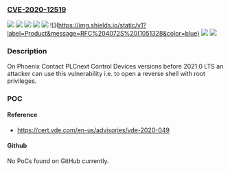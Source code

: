 ### [CVE-2020-12519](https://cve.mitre.org/cgi-bin/cvename.cgi?name=CVE-2020-12519)
![](https://img.shields.io/static/v1?label=Product&message=AXC%20F%201152%20(1151412)&color=blue)
![](https://img.shields.io/static/v1?label=Product&message=AXC%20F%202152%20(2404267)&color=blue)
![](https://img.shields.io/static/v1?label=Product&message=AXC%20F%202152%20Starterkit%20(1046568)&color=blue)
![](https://img.shields.io/static/v1?label=Product&message=AXC%20F%203152%20(1069208)&color=blue)
![](https://img.shields.io/static/v1?label=Product&message=PLCnext%20Technology%20Starterkit%20(1188165)&color=blue)
![](https://img.shields.io/static/v1?label=Product&message=RFC%204072S%20(1051328&color=blue)
![](https://img.shields.io/static/v1?label=Version&message=unspecified%20&color=brightgreen)
![](https://img.shields.io/static/v1?label=Vulnerability&message=CWE-269%20Improper%20Privilege%20Management&color=brightgreen)

### Description

On Phoenix Contact PLCnext Control Devices versions before 2021.0 LTS an attacker can use this vulnerability i.e. to open a reverse shell with root privileges.

### POC

#### Reference
- https://cert.vde.com/en-us/advisories/vde-2020-049

#### Github
No PoCs found on GitHub currently.

